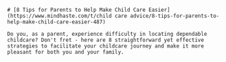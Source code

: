 
    # [8 Tips for Parents to Help Make Child Care Easier](https://www.mindhaste.com/t/child care advice/8-tips-for-parents-to-help-make-child-care-easier-487)

    Do you, as a parent, experience difficulty in locating dependable childcare? Don't fret - here are 8 straightforward yet effective strategies to facilitate your childcare journey and make it more pleasant for both you and your family.
    